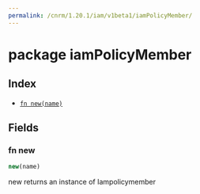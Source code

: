 ```yaml
---
permalink: /cnrm/1.20.1/iam/v1beta1/iamPolicyMember/
---
```


# package iamPolicyMember



## Index

* [`fn new(name)`](#fn-new)

## Fields

### fn new

```ts
new(name)
```

new returns an instance of Iampolicymember